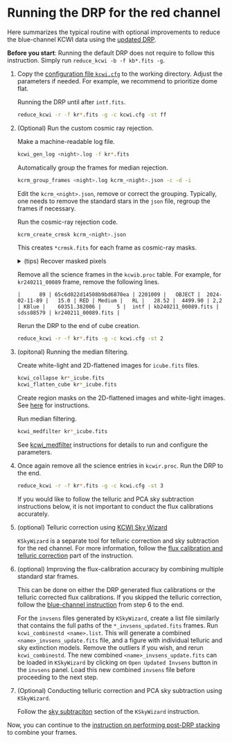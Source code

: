 # Running the DRP for the red channel

Here summarizes the typical routine with optional improvements to reduce the blue-channel KCWI data using the [updated DRP](../docs/install_DRP.md).

**Before you start**: Running the default DRP does not require to follow this instruction. Simply run ```reduce_kcwi -b -f kb*.fits -g```. 

1. Copy the [configuration file `kcwi.cfg`](../pyDRP/configs/kcwi.cfg) to the working directory. Adjust the parameters if needed. For example, we recommend to prioritize dome flat.

    Running the DRP until after `intf.fits`.

    ```bash
    reduce_kcwi -r -f kr*.fits -g -c kcwi.cfg -st ff
    ```

2. (Optional) Run the custom cosmic ray rejection. 

    Make a machine-readable log file.
    ```bash
    kcwi_gen_log <night>.log -f kr*.fits
    ```

    Automatically group the frames for median rejection. 
    ```bash
    kcrm_group_frames <night>.log kcrm_<night>.json -c -d -i
    ```

    Edit the `kcrm_<night>.json`, remove or correct the grouping. Typically, one needs to remove the standard stars in the `json` file, regroup the frames if necessary. 

    Run the cosmic-ray rejection code. 
    ```bash
    kcrm_create_crmsk kcrm_<night>.json
    ```
    This creates `*crmsk.fits` for each frame as cosmic-ray masks. 
    <details>
    <summary>(tips) Recover masked pixels </summary>

    For bright continuum or emission line objects, the cosmic-ray rejection method may mistakenly identify those as cosmic rays. A quickest fix is to
    specify the number of sigmas in sigma clipping. 
    ```bash
    kcrm_create_crmsk kcrm_<night>.json -s <sigma>
    ```
    The default is `3`. If this failed, you can recover some pixels manually by setting up a `region` file with a file name of `kr<date>_<frame>_crmask_recover.reg`. 
    The regions files will be automatically identified and the pixels inside the regions will be recovered.
    </details>
    
    Remove all the science frames in the `kcwib.proc` table. For example, for ```kr240211_00089``` frame, remove the following lines. 

    ```
    |      89 | 65c6d022d14508b9bd6870ea | 2201009 |   OBJECT |  2024-02-11-89 |   15.0 | RED | Medium |   RL |   28.52 |  4499.90 | 2,2 | KBlue |    60351.382006 |     5 |  intf | kb240211_00089.fits |      sdss08579 | kr240211_00089.fits |
    ```

    Rerun the DRP to the end of cube creation. 
    ```bash
    reduce_kcwi -r -f kr*.fits -g -c kcwi.cfg -st 2
    ```

3. (opitonal) Running the median filtering. 

    Create white-light and 2D-flattened images for `icube.fits` files. 

    ```bash
    kcwi_collapse kr*_icube.fits
    kcwi_flatten_cube kr*_icube.fits
    ```

    Create region masks on the 2D-flattened images and white-light images. See [here](../docs/reg_construction.md) for instructions. 

    Run median filtering. 
    ```bash
    kcwi_medfilter kr*_icube.fits
    ```
    See [kcwi_medfilter](../docs/scripts_instruction.md) instructions for details to run and configure the parameters. 

4. Once again remove all the science entries in `kcwir.proc`. Run the DRP to the end. 

    ```bash
    reduce_kcwi -r -f kr*.fits -g -c kcwi.cfg -st 3
    ```

    If you would like to follow the telluric and PCA sky subtraction instructions below, it is not important to conduct the flux calibrations accurately.  

5. (optional) Telluric correction using [KCWI Sky Wizard](https://github.com/zhuyunz/KSkyWizard)

    `KSkyWizard` is a separate tool for telluric correction and sky subtraction for the red channel. For more information, follow the [flux calibration and telluric correction](https://github.com/zhuyunz/KSkyWizard?tab=readme-ov-file#3-flux-calibration-and-telluric-correction) part of the instruction. 

6. (optional) Improving the flux-calibration accuracy by combining multiple standard star frames. 

    This can be done on either the DRP generated flux calibrations or the telluric corrected flux calibrations. If you skipped the telluric correction, follow the [blue-channel instruction](./Running_blue_DRP.md) from step 6 to the end. 

    For the `invsens` files generated by `KSkyWizard`, create a list file similarly that contains the full paths of the `*_invsens_updated.fits` frames. Run `kcwi_combinestd <name>.list`. This will generate a combined `<name>_invsens_update.fits` file, and a figure with individual telluric and sky extinction models. Remove the outliers if you wish, and rerun `kcwi_combinestd`. The new combined `<name>_invsens_update.fits` can be loaded in `KSkyWizard` by clicking on `Open Updated Invsens` button in the `invsens` panel. Load this new combined `invsens` file before proceeding to the next step. 

7. (Optional) Conducting telluric correction and PCA sky subtraction using `KSkyWizard`.
    
    Follow the [sky subtraciton](https://github.com/zhuyunz/KSkyWizard?tab=readme-ov-file#4-sky-subtractionn) section of the `KSkyWizard` instruction. 

Now, you can continue to the [instruction on performing post-DRP stacking](./KCWI_post-DRP_stacking.md) to combine your frames. 







